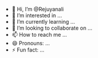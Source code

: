- 👋 Hi, I’m @Rejuyanali
- 👀 I’m interested in ...
- 🌱 I’m currently learning ...
- 💞️ I’m looking to collaborate on ...
- 📫 How to reach me ...
- 😄 Pronouns: ...
- ⚡ Fun fact: ...

<!---
Rejuyanali/Rejuyanali is a ✨ special ✨ repository because its `README.md` (this file) appears on your GitHub profile.
You can click the Preview link to take a look at your changes.
--->
